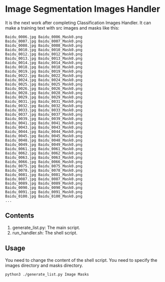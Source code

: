# Image Segmentation Images Handler
It is the next work after completing Classification Images Handler. It can make a training text with src images and masks like this:
```
Baidu_0006.jpg Baidu_0006_Mask0.png
Baidu_0007.jpg Baidu_0007_Mask0.png
Baidu_0008.jpg Baidu_0008_Mask0.png
Baidu_0010.jpg Baidu_0010_Mask0.png
Baidu_0012.jpg Baidu_0012_Mask0.png
Baidu_0013.jpg Baidu_0013_Mask0.png
Baidu_0014.jpg Baidu_0014_Mask0.png
Baidu_0018.jpg Baidu_0018_Mask0.png
Baidu_0019.jpg Baidu_0019_Mask0.png
Baidu_0022.jpg Baidu_0022_Mask0.png
Baidu_0024.jpg Baidu_0024_Mask0.png
Baidu_0025.jpg Baidu_0025_Mask0.png
Baidu_0026.jpg Baidu_0026_Mask0.png
Baidu_0028.jpg Baidu_0028_Mask0.png
Baidu_0029.jpg Baidu_0029_Mask0.png
Baidu_0031.jpg Baidu_0031_Mask0.png
Baidu_0032.jpg Baidu_0032_Mask0.png
Baidu_0033.jpg Baidu_0033_Mask0.png
Baidu_0037.jpg Baidu_0037_Mask0.png
Baidu_0039.jpg Baidu_0039_Mask0.png
Baidu_0041.jpg Baidu_0041_Mask0.png
Baidu_0043.jpg Baidu_0043_Mask0.png
Baidu_0044.jpg Baidu_0044_Mask0.png
Baidu_0045.jpg Baidu_0045_Mask0.png
Baidu_0048.jpg Baidu_0048_Mask0.png
Baidu_0049.jpg Baidu_0049_Mask0.png
Baidu_0061.jpg Baidu_0061_Mask0.png
Baidu_0062.jpg Baidu_0062_Mask0.png
Baidu_0063.jpg Baidu_0063_Mask0.png
Baidu_0066.jpg Baidu_0066_Mask0.png
Baidu_0075.jpg Baidu_0075_Mask0.png
Baidu_0078.jpg Baidu_0078_Mask0.png
Baidu_0081.jpg Baidu_0081_Mask0.png
Baidu_0087.jpg Baidu_0087_Mask0.png
Baidu_0089.jpg Baidu_0089_Mask0.png
Baidu_0090.jpg Baidu_0090_Mask0.png
Baidu_0091.jpg Baidu_0091_Mask0.png
Baidu_0100.jpg Baidu_0100_Mask0.png
...
```

## Contents
1. generate_list.py: The main script.
2. run_handler.sh: The shell script.

## Usage
You need to change the content of the shell script. You need to specify the images directory and masks directory.
```
python3 ./generate_list.py Image Masks
```
